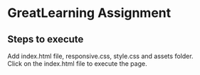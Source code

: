 # GreatLearning Assignment

## Steps to execute

Add index.html file, responsive.css, style.css and assets folder.  
Click on the index.html file to execute the page.
